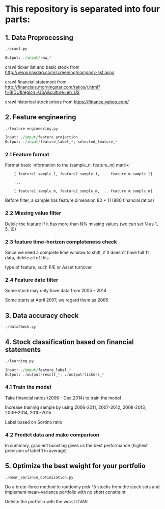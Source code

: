 # This repository is separated into four parts:

## 1. Data Preprocessing

```python
./crawl.py

Output: ./input/raw_*
```


crawl ticker list and basic stock from http://www.nasdaq.com/screening/company-list.aspx

crawl financial statement from http://financials.morningstar.com/ratios/r.html?t=BIDU&region=USA&culture=en_US

crawl historical stock prices from  https://finance.yahoo.com/

## 2. Feature engineering


```python
./feature engineering.py

Input: ./input/feature_projection
Output: ./input/feature_label_*, selected_feature_*
```


### 2.1 Feature format

Format basic information to the (sample_n, feature_m) matrix

		[ feature1_sample_1, feature2_sample_1, ... feature_m_sample_1]

		...

		[ feature1_sample_m, feature2_sample_m, ... feature_m_sample_n]

Before filter, a sample has feature dimension 80 * 11 (880 financial ratios)

### 2.2 Missing value filter

Delele the feature if it has more than N% missing values (we can set N as 1, 5, 10)

### 2.3 feature time-horizon completeness check

Since we need a complete time window to shift, if it doesn't have full 11 data, delete all of this 

type of feature, such P/E or Asset turnover

### 2.4 Feature date filter

Some stock may only have data from 2005 - 2014

Some starts at April 2007, we regard them as 2006

## 3. Data accuracy check

```python
./dataCheck.py
```

## 4. Stock classification based on financial statements

```python
./learning.py

Input: ./input/feature_label_*
Output: ./output/result_*, ./output/tickers_*
```

### 4.1 Train the model

Take financial ratios (2006 - Dec.2014) to train the model

Increase training sample by using 2006-2011, 2007-2012, 2008-2013, 2009-2014, 2010-2015

Label based on Sortino ratio

### 4.2 Predict data and make comparison

In summary, gradient boosting gives us the best performance (highest precision of label 1 in average)
	


## 5. Optimize the best weight for your portfolio

```python
./mean_variance_optimization.py
```

Do a brute-force method to randomly pick 15 stocks from the stock sets and implement mean-variance portfolio with no short constraint

Delelte the portfolio with the worst CVAR 



